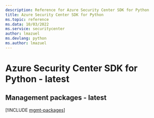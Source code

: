 ```yaml
---
description: Reference for Azure Security Center SDK for Python
title: Azure Security Center SDK for Python
ms.topic: reference
ms.data: 10/03/2022
ms.service: securitycenter
author: lmazuel
ms.devlang: python
ms.author: lmazuel
---
```

# Azure Security Center SDK for Python - latest

## Management packages - latest
[!INCLUDE [mgmt-packages](security-center-mgmt-index.md)]
